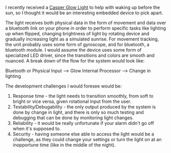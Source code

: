I recently received a [Casper Glow Light](https://casper.com/glow-light/) to help with waking up before the sun, so I thought it would be an interesting embedded device to pick apart.

The light receives both physical data in the form of movement and data over a bluetooth link on your phone in order to perform specific tasks like lighting up when flipped, changing brightness of light by rotating device and gradually increasing light as a simulated sunrise. For movement tracking, the unit probably uses some form of gyroscope, and for bluetooth, a bluetooth module. I would assume the device uses some form of specialized LED driver, since the transitions and colors are smooth and nuanced. A break down of the flow for the system would look like:

Bluetooth or Physical Input --> Glow Internal Processor --> Change in lighting

The development challenges I would foresee would be:
1. Response time - the light needs to transition smoothly, from soft to bright or vice versa, given rotational input from the user.
2. Testability/Debugability - the only output produced by the system is done by change in light, and there is only so much testing and debugging that can be done by monitoring light changes.
3. Reliability - it would be really unfortunate if your alarm didn't go off when it's supposed to.
4. Security - having someone else able to access the light would be a challenge, as they could change your settings or turn the light on at an inopportune time (like in the middle of the night).
